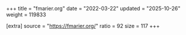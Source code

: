 +++
title = "fmarier.org"
date = "2022-03-22"
updated = "2025-10-26"
weight = 119833

[extra]
source = "https://fmarier.org/"
ratio = 92
size = 117
+++
